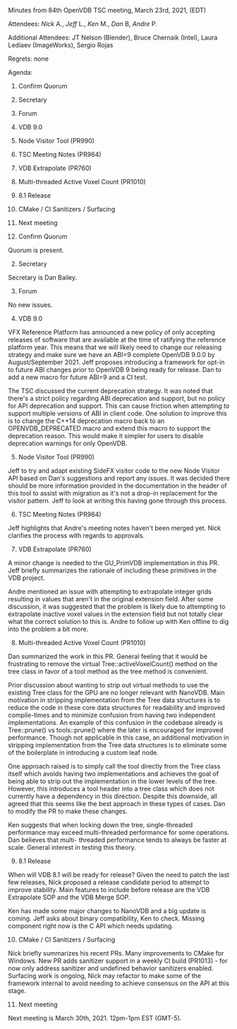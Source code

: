 Minutes from 84th OpenVDB TSC meeting, March 23rd, 2021, (EDT)

Attendees: *Nick* A., *Jeff* L., *Ken* M., *Dan* B, *Andre* P.

Additional Attendees: JT Nelson (Blender), Bruce Chernaik (Intel),
Laura Lediaev (ImageWorks), Sergio Rojas

Regrets: none

Agenda:

1) Confirm Quorum
2) Secretary
3) Forum
4) VDB 9.0
5) Node Visitor Tool (PR990)
6) TSC Meeting Notes (PR984)
7) VDB Extrapolate (PR760)
8) Multi-threaded Active Voxel Count (PR1010)
9) 8.1 Release
10) CMake / CI Sanitizers / Surfacing
11) Next meeting


1) Confirm Quorum

Quorum is present.

2) Secretary

Secretary is Dan Bailey.

3) Forum

No new issues.

4) VDB 9.0

VFX Reference Platform has announced a new policy of only accepting releases of
software that are available at the time of ratifying the reference platform
year. This means that we will likely need to change our releasing strategy and
make sure we have an ABI=9 complete OpenVDB 9.0.0 by August/September 2021. Jeff
proposes introducing a framework for opt-in to future ABI changes prior to
OpenVDB 9 being ready for release. Dan to add a new macro for future ABI=9 and a
CI test.

The TSC discussed the current deprecation strategy. It was noted that there's a
strict policy regarding ABI deprecation and support, but no policy for API
deprecation and support. This can cause friction when attempting to support
multiple versions of ABI in client code. One solution to improve this is to
change the C++14 deprecation macro back to an OPENVDB_DEPRECATED macro and
extend this macro to support the deprecation reason. This would make it simpler
for users to disable deprecation warnings for only OpenVDB.

5) Node Visitor Tool (PR990)

Jeff to try and adapt existing SideFX visitor code to the new Node Visitor API
based on Dan's suggestions and report any issues. It was decided there should be
more information provided in the documentation in the header of this tool to
assist with migration as it's not a drop-in replacement for the visitor pattern.
Jeff to look at writing this having gone through this process.

6) TSC Meeting Notes (PR984)

Jeff highlights that Andre's meeting notes haven't been merged yet. Nick
clarifies the process with regards to approvals.

7) VDB Extrapolate (PR760)

A minor change is needed to the GU_PrimVDB implementation in this PR. Jeff
briefly summarizes the rationale of including these primitives in the VDB
project.

Andre mentioned an issue with attempting to extrapolate integer grids resulting
in values that aren't in the original extension field. After some discussion, it
was suggested that the problem is likely due to attempting to extrapolate
inactive voxel values in the extension field but not totally clear what the
correct solution to this is. Andre to follow up with Ken offline to dig into the
problem a bit more.

8) Multi-threaded Active Voxel Count (PR1010)

Dan summarized the work in this PR. General feeling that it would be frustrating
to remove the virtual Tree::activeVoxelCount() method on the tree class in favor
of a tool method as the tree method is convenient.

Prior discussion about wanting to strip out virtual methods to use the existing
Tree class for the GPU are no longer relevant with NanoVDB. Main motivation in
stripping implementation from the Tree data structures is to reduce the code in
these core data structures for readability and improved compile-times and to
minimize confusion from having two independent implementations. An example of
this confusion in the codebase already is Tree::prune() vs tools::prune() where
the later is encouraged for improved performance. Though not applicable in this
case, an additional motivation in stripping implementation from the Tree data
structures is to eliminate some of the boilerplate in introducing a custom leaf
node.

One approach raised is to simply call the tool directly from the Tree class
itself which avoids having two implementations and achieves the goal of being
able to strip out the implementation in the lower levels of the tree. However,
this introduces a tool header into a tree class which does not currently have a
dependency in this direction. Despite this downside, all agreed that this seems
like the best approach in these types of cases. Dan to modify the PR to make
these changes.

Ken suggests that when locking down the tree, single-threaded performance may
exceed multi-threaded performance for some operations. Dan believes that multi-
threaded performance tends to always be faster at scale. General interest in
testing this theory.

9) 8.1 Release

When will VDB 8.1 will be ready for release? Given the need to patch the last
few releases, Nick proposed a release candidate period to attempt to improve
stability. Main features to include before release are the VDB Extrapolate SOP
and the VDB Merge SOP.

Ken has made some major changes to NanoVDB and a big update is coming. Jeff asks
about binary compatibility, Ken to check. Missing component right now is the C
API which needs updating.

10) CMake / CI Sanitizers / Surfacing

Nick briefly summarizes his recent PRs. Many improvements to CMake for Windows.
New PR adds sanitizer support in a weekly CI build (PR1013) - for now only
address sanitizer and undefined behavior sanitizers enabled. Surfacing work is
ongoing, Nick may refactor to make some of the framework internal to avoid
needing to achieve consensus on the API at this stage.

11) Next meeting

Next meeting is March 30th, 2021. 12pm-1pm EST (GMT-5).
